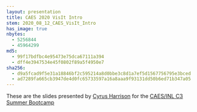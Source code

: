 ```yaml
---
layout: presentation
title: CAES 2020 VisIt Intro
stem: 2020_08_12_CAES_VisIt_Intro
has_image: true
nbytes:
  - 5256844
  - 45964299
md5:
  - 99f17bdfbc4e95473e75dca67111a394
  - dff4e3947534e45f0802f89a5f4950e7
sha256:
  - d9a5fcad9f5e31a18846bf2c595214a8d0bbe3c8d1a7ef5d1567756795e3bced
  - ad7289fa665cb3947de4d0fc65733597a16a8aaa9f93131dd50b6ed71b347a05
---
```

These are the slides presented by
[Cyrus Harrison](https://github.com/cyrush)
for the
[CAES/INL C3 Summer Bootcamp](https://www.isu.edu/news/2020-spring/caesinl-c3-summer-bootcamp-part-ii-set-aug-10-13.html)
